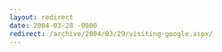 ```yaml
---
layout: redirect
date: 2004-03-28 -0800
redirect: /archive/2004/03/29/visiting-google.aspx/
---
```

